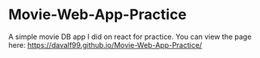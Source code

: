 # Movie-Web-App-Practice
A simple movie DB app I did on react for practice.
You can view the page here: https://davalf99.github.io/Movie-Web-App-Practice/
